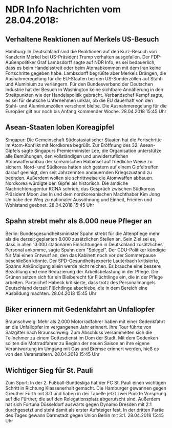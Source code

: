# NDR Info Nachrichten vom 28.04.2018:


## Verhaltene Reaktionen auf Merkels US-Besuch
Hamburg: In Deutschland sind die Reaktionen auf den Kurz-Besuch von Kanzlerin Merkel bei US-Präsident Trump verhalten ausgefallen. Der FDP-Außenpolitiker Graf Lambsdorff sagte auf NDR Info, es sei bedauerlich, dass es beim Handelsstreit oder beim Atomabkommen mit dem Iran keine Fortschritte gegeben habe. Lambsdorff begrüßte aber Merkels Drängen, die Ausnahmeregelung für die EU-Staaten bei den US-Sonderzöllen auf Stahl- und Aluminium zu verlängern. Für den Bundesverband der Deutschen Industrie hat der Besuch in Washington keine sichtbare Annäherung in den Streitpunkten wie der Handelspolitik gebracht. Verbandschef Kempf sagte, es sei für deutsche Unternehmen unklar, ob die EU dauerhaft von den Stahl- und Aluminiumzöllen verschont bleibe. Die Ausnahmeregelung für die Europäer gilt nur noch bis Anfang kommender Woche. 28.04.2018 15:45 Uhr 

## Asean-Staaten loben Koreagipfel
Singapur: Die Gemeinschaft Südostasiatischer Staaten hat die Fortschritte im Atom-Konflikt mit Nordkorea begrüßt. Zur Eröffnung des 32. Asean-Gipfels sagte Singapurs Premierminister Lee, die Organisation unterstütze alle Bemühungen, den vollständigen und unwiderruflichen Atomwaffenabbau der koreanischen Halbinsel auf friedliche Weise zu sichern. Nord- und Südkorea hatten sich gestern auf einem Gipfeltreffen darauf geeinigt, den seit Jahrzehnten andauernden Kriegszustand zu beenden. Außerdem wollen sie schrittweise die Atomwaffen abbauen. Nordkorea würdigte den Gipfel als historisch. Die amtliche Nachrichtenagentur KCNA schrieb, das Gespräch zwischen Südkoreas Präsident Moon Jae In und dem nordkoreanischen Machthaber Kim Jong Un habe den Weg zu nationaler Aussöhnung und Einheit, Frieden und Wohlstand geebnet. 28.04.2018 15:45 Uhr 

## Spahn strebt mehr als 8.000 neue Pfleger an
Berlin: Bundesgesundheitsminister Spahn strebt für die Altenpflege mehr als die derzeit geplanten 8.000 zusätzlichen Stellen an. Sein Ziel sei es, dass in allen 13.000 stationären Einrichtungen in Deutschland zusätzliches Personal ankomme, sagte Spahn dem "Spiegel". Der CDU-Politiker kündigte für Mai einen Entwurf an, den das Kabinett noch vor der Sommerpause beschließen könnte. Der SPD-Gesundheitsexperte Lauterbach kritisierte, Spahns Ankündigung allein werde nicht reichen. Es brauche eine bessere Bezahlung und eine Reduzierung der Arbeitsbelastung in der Pflege. Die Grünen setzen sich für ein Bleiberecht für Flüchtlinge ein, die in der Pflege arbeiten. Parteichef Habeck kritisierte, dass trotz des Personalmangels Deutschland derzeit Flüchtlinge abschiebe, die in dem Bereich eine Ausbildung machten. 28.04.2018 15:45 Uhr 

## Biker erinnern mit Gedenkfahrt an Unfallopfer
Braunschweig: Mehr als 2.000 Motorradfahrer haben mit einer Gedenkfahrt an die Unfallopfer im vergangenen Jahr erinnert. Ihre Tour führte von Salzgitter nach Braunschweig. Zum Abschluss versammelten sich die Teilnehmer zu einem Gottesdienst im Dom der Stadt. Mit dem Gedenken sollten die Motrradfahrer zu Beginn der neuen Saison an ihre eigene Verantwortung im Umgang mit Gas und Bremse erinnert werden, hieß es von den Veranstaltern. 28.04.2018 15:45 Uhr 

## Wichtiger Sieg für St. Pauli
Zum Sport: In der 2. Fußball-Bundesliga hat der FC St. Pauli einen wichtigen Schritt in Richtung Klassenerhalt gemacht. Die Hamburger gewannen gegen Greuther Fürth mit 3:0 und haben in der Tabelle jetzt zwei Punkte Vorsprung auf die Fürther, die auf den Relegationsplatz abgerutscht sind. Außerdem hat sich Fortuna Düsseldorf auswärts gegen Dynamo Dresden mit 2:1 durchgesetzt und steht damit als erster Aufsteiger fest. In der dritten Partie des Tages gewann Darmstadt gegen Union Berlin mit 3:1. 28.04.2018 15:45 Uhr 
